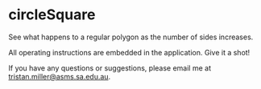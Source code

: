 circleSquare
============

See what happens to a regular polygon as the number of sides increases.


All operating instructions are embedded in the application. Give it a shot!

If you have any questions or suggestions, please email me at tristan.miller@asms.sa.edu.au.
